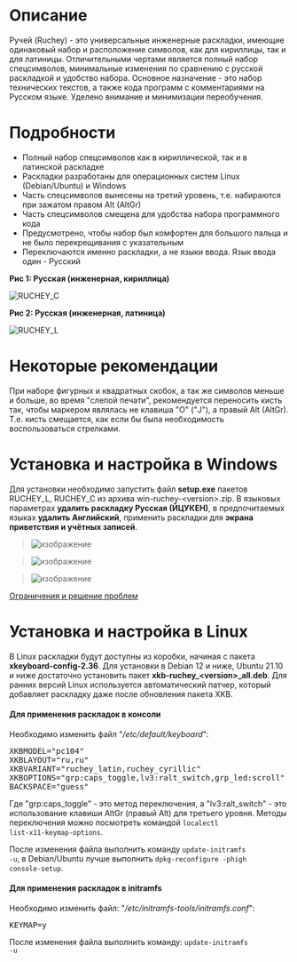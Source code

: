 # Описание
Ручей (Ruchey) - это универсальные инженерные раскладки, имеющие одинаковый набор и расположение символов, как для кириллицы, так и для латиницы. Отличительными чертами является полный набор спецсимволов, минимальные изменения по сравнению с русской раскладкой и удобство набора. Основное назначение - это набор технических текстов, а также кода программ с комментариями на Русском языке. Уделено внимание и минимизации переобучения. 

# Подробности
* Полный набор спецсимволов как в кириллической, так и в латинской раскладке
* Раскладки разработаны для операционных систем Linux (Debian/Ubuntu) и Windows
* Часть спецсимволов вынесены на третий уровень, т.е. набираются при зажатом правом Alt (AltGr)
* Часть спецсимволов смещена для удобства набора программного кода
* Предусмотрено, чтобы набор был комфортен для большого пальца и не было перекрещивания с указательным
* Переключаются именно раскладки, а не языки ввода. Язык ввода один - Русский

**Рис 1: Русская (инженерная, кириллица)**

![RUCHEY_C](https://user-images.githubusercontent.com/38563625/154332862-81e848c9-3eae-4a47-b5b1-bb62b1c27d15.png)

**Рис 2: Русская (инженерная, латиница)**

![RUCHEY_L](https://user-images.githubusercontent.com/38563625/154332902-a3118325-877f-464b-b8c1-4492f407ad7b.png)

# Некоторые рекомендации
При наборе фигурных и квадратных скобок, а так же символов меньше и больше, во время "слепой печати", рекомендуется переносить кисть так, чтобы маркером являлась не клавиша "О" ("J"), а правый Alt (AltGr). Т.е. кисть смещается, как если бы была необходимость воспользоваться стрелками.

# Установка и настройка в Windows
Для установки необходимо запустить файл **setup.exe** пакетов RUCHEY_L, RUCHEY_С из архива win-ruchey-\<version\>.zip.
В языковых параметрах **удалить раскладку Русская (ЙЦУКЕН)**, в предпочитаемых языках **удалить Английский**, применить раскладки для **экрана приветствия и учётных записей**.

> ![изображение](https://user-images.githubusercontent.com/38563625/154340117-ff1e9ce8-c613-4ee0-a31e-29406341a1f6.png)
  
> ![изображение](https://user-images.githubusercontent.com/38563625/154340195-95136751-4ba7-48e3-b0a0-98e6e6b27bdc.png)
  
> ![изображение](https://user-images.githubusercontent.com/38563625/154341690-fc78ea91-1e37-43b0-b6e4-48cb53f275ab.png)

[Ограничения и решение проблем](https://github.com/A-Projects/Ruchey/wiki/%D0%9E%D0%B3%D1%80%D0%B0%D0%BD%D0%B8%D1%87%D0%B5%D0%BD%D0%B8%D1%8F-%D0%B8-%D1%80%D0%B5%D1%88%D0%B5%D0%BD%D0%B8%D0%B5-%D0%BF%D1%80%D0%BE%D0%B1%D0%BB%D0%B5%D0%BC)

# Установка и настройка в Linux
В Linux раскладки будут доступны из коробки, начиная с пакета **xkeyboard-config-2.36**. Для установки в Debian 12 и ниже, Ubuntu 21.10 и ниже  достаточно установить пакет **xkb-ruchey_\<version\>_all.deb**. Для ранних версий Linux используется автоматический патчер, который добавляет раскладку даже после обновления пакета XKB.

#### Для применения раскладок в консоли 
Необходимо изменить файл "_/etc/default/keyboard_":
<pre>
XKBMODEL="pc104"
XKBLAYOUT="ru,ru"
XKBVARIANT="ruchey_latin,ruchey_cyrillic"
XKBOPTIONS="grp:caps_toggle,lv3:ralt_switch,grp_led:scroll"
BACKSPACE="guess"
</pre>

Где "grp:caps_toggle" - это метод переключения, а "lv3:ralt_switch" - это использование клавиши AltGr (правый Alt) для третьего уровня.
Методы переключения можно посмотреть командой <code>localectl list-x11-keymap-options</code>.

После изменения файла выполнить команду <code>update-initramfs -u</code>, в Debian/Ubuntu лучше выполнить <code>dpkg-reconfigure -phigh console-setup</code>.

#### Для применения раскладок в initramfs
Необходимо изменить файл: "_/etc/initramfs-tools/initramfs.conf_":
<pre>
KEYMAP=y
</pre>

После изменения файла выполнить команду: <code>update-initramfs -u</code>
